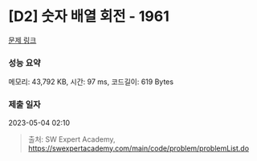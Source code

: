 # [D2] 숫자 배열 회전 - 1961 

[문제 링크](https://swexpertacademy.com/main/code/problem/problemDetail.do?contestProbId=AV5Pq-OKAVYDFAUq) 

### 성능 요약

메모리: 43,792 KB, 시간: 97 ms, 코드길이: 619 Bytes

### 제출 일자

2023-05-04 02:10



> 출처: SW Expert Academy, https://swexpertacademy.com/main/code/problem/problemList.do